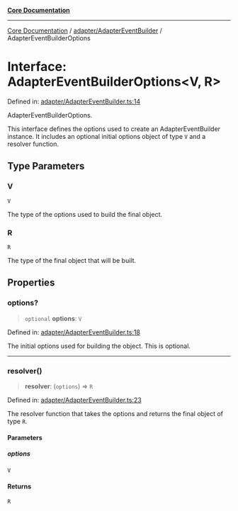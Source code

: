 [**Core Documentation**](../../../README.md)

***

[Core Documentation](../../../README.md) / [adapter/AdapterEventBuilder](../README.md) / AdapterEventBuilderOptions

# Interface: AdapterEventBuilderOptions\<V, R\>

Defined in: [adapter/AdapterEventBuilder.ts:14](https://github.com/stonemjs/core/blob/e2fddc9518734748c09a72d4b4064dd1d4c1288c/src/adapter/AdapterEventBuilder.ts#L14)

AdapterEventBuilderOptions.

This interface defines the options used to create an AdapterEventBuilder instance.
It includes an optional initial options object of type `V` and a resolver function.

## Type Parameters

### V

`V`

The type of the options used to build the final object.

### R

`R`

The type of the final object that will be built.

## Properties

### options?

> `optional` **options**: `V`

Defined in: [adapter/AdapterEventBuilder.ts:18](https://github.com/stonemjs/core/blob/e2fddc9518734748c09a72d4b4064dd1d4c1288c/src/adapter/AdapterEventBuilder.ts#L18)

The initial options used for building the object. This is optional.

***

### resolver()

> **resolver**: (`options`) => `R`

Defined in: [adapter/AdapterEventBuilder.ts:23](https://github.com/stonemjs/core/blob/e2fddc9518734748c09a72d4b4064dd1d4c1288c/src/adapter/AdapterEventBuilder.ts#L23)

The resolver function that takes the options and returns the final object of type `R`.

#### Parameters

##### options

`V`

#### Returns

`R`
